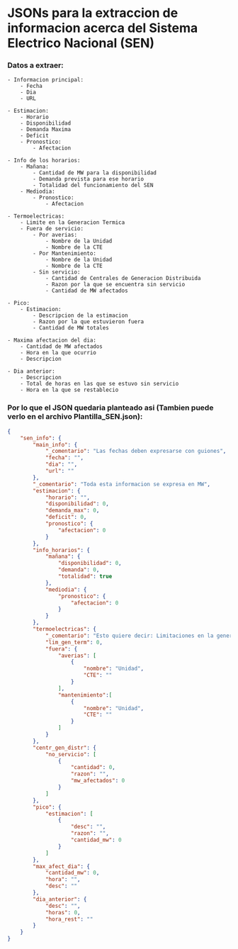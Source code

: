 # JSONs para la extraccion de informacion acerca del Sistema Electrico Nacional (SEN)

### Datos a extraer:
    - Informacion principal:
        - Fecha
        - Dia
        - URL

    - Estimacion:
        - Horario
        - Disponibilidad
        - Demanda Maxima
        - Deficit
        - Pronostico:
            - Afectacion

    - Info de los horarios:
        - Mañana:
            - Cantidad de MW para la disponibilidad
            - Demanda prevista para ese horario
            - Totalidad del funcionamiento del SEN
        - Mediodia:
            - Pronostico:
                - Afectacion

    - Termoelectricas:
        - Limite en la Generacion Termica
        - Fuera de servicio:
            - Por averias:
                - Nombre de la Unidad
                - Nombre de la CTE
            - Por Mantenimiento:
                - Nombre de la Unidad
                - Nombre de la CTE
            - Sin servicio:
                - Cantidad de Centrales de Generacion Distribuida
                - Razon por la que se encuentra sin servicio
                - Cantidad de MW afectados

    - Pico:
        - Estimacion:
            - Descripcion de la estimacion
            - Razon por la que estuvieron fuera
            - Cantidad de MW totales
    
    - Maxima afectacion del dia:
        - Cantidad de MW afectados
        - Hora en la que ocurrio
        - Descripcion
    
    - Dia anterior:
        - Descripcion
        - Total de horas en las que se estuvo sin servicio
        - Hora en la que se restablecio

### Por lo que el JSON quedaria planteado asi (Tambien puede verlo en el archivo Plantilla_SEN.json):

```json
{
    "sen_info": {
        "main_info": {
            "_comentario": "Las fechas deben expresarse con guiones",
            "fecha": "",
            "dia": "",
            "url": ""
        },
        "_comentario": "Toda esta informacion se expresa en MW",
        "estimacion": {
            "horario": "",
            "disponibilidad": 0,
            "demanda_max": 0,
            "deficit": 0,
            "pronostico": {
                "afectacion": 0
            }
        },
        "info_horarios": {
            "mañana": {
                "disponibilidad": 0,
                "demanda": 0,
                "totalidad": true
            },
            "mediodia": {
                "pronostico": {
                    "afectacion": 0
                }
            }
        },
        "termoelectricas": {
            "_comentario": "Esto quiere decir: Limitaciones en la generacion termica",
            "lim_gen_term": 0,
            "fuera": {
                "averias": [
                    {
                        "nombre": "Unidad",
                        "CTE": ""
                    }
                ],
                "mantenimiento":[
                    {
                        "nombre": "Unidad",
                        "CTE": ""
                    }
                ]
            }
        },
        "centr_gen_distr": {
            "no_servicio": [
                {
                    "cantidad": 0,
                    "razon": "",
                    "mw_afectados": 0
                }
            ]
        },
        "pico": {
            "estimacion": [
                {
                    "desc": "",
                    "razon": "",
                    "cantidad_mw": 0
                }
            ]
        },
        "max_afect_dia": {
            "cantidad_mw": 0,
            "hora": "",
            "desc": ""
        },
        "dia_anterior": {
            "desc": "",
            "horas": 0,
            "hora_rest": ""
        }
    }
}
```

<!-- http://www.cubadebate.cu/noticias/2024/02/15/?s=afectacion -->